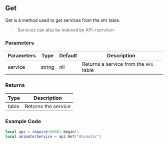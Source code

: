 ## Get

Get is a method used to get services from the ```API``` table.
> Services can also be indexed by API.\<service>

### Parameters

| Parameters | Type | Default | Description |
|---------|------------|-------------|---------|
| service | string | nil | Returns a service from the ```API``` table |

### Returns

| Type | Description |
|------|-------------|
|table | Returns the service |

### Example Code

```lua
local api = require(0000).begin()
local animatorService = api:Get("Animator")
```
